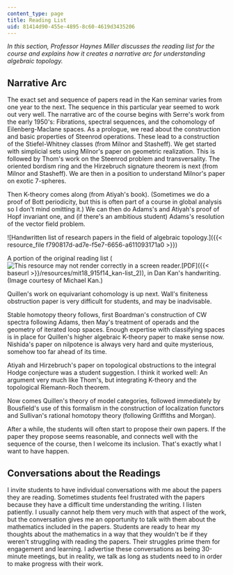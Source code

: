 ```yaml
---
content_type: page
title: Reading List
uid: 81414d90-455e-4895-8c60-4619d3435206
---
```


_In this section, Professor Haynes Miller discusses the reading list for the course and explains how it creates a narrative arc for understanding algebraic topology._

Narrative Arc
-------------

The exact set and sequence of papers read in the Kan seminar varies from one year to the next. The sequence in this particular year seemed to work out very well. The narrative arc of the course begins with Serre's work from the early 1950's: Fibrations, spectral sequences, and the cohomology of Eilenberg-Maclane spaces. As a prologue, we read about the construction and basic properties of Steenrod operations. These lead to a construction of the Stiefel-Whitney classes (from Milnor and Stasheff). We get started with simplicial sets using Milnor's paper on geometric realization. This is followed by Thom's work on the Steenrod problem and transversality. The oriented bordism ring and the Hirzebruch signature theorem is next (from Milnor and Stasheff). We are then in a position to understand Milnor's paper on exotic 7-spheres.

Then K-theory comes along (from Atiyah's book). (Sometimes we do a proof of Bott periodicity, but this is often part of a course in global analysis so I don't mind omitting it.) We can then do Adams's and Atiyah's proof of Hopf invariant one, and (if there's an ambitious student) Adams's resolution of the vector field problem.

![Handwritten list of research papers in the field of algebraic topology.]({{< resource_file f790817d-ad7e-f5e7-6656-a611093171a0 >}})

A portion of the original reading list (![This resource may not render correctly in a screen reader.](/images/inacessible.gif)[PDF]({{< baseurl >}}/resources/mit18_915f14_kan-list_2)), in Dan Kan's handwriting. (Image courtesy of Michael Kan.)

Quillen's work on equivariant cohomology is up next. Wall's finiteness obstruction paper is very difficult for students, and may be inadvisable.

Stable homotopy theory follows, first Boardman's construction of CW spectra following Adams, then May's treatment of operads and the geometry of iterated loop spaces. Enough expertise with classifying spaces is in place for Quillen's higher algebraic K-theory paper to make sense now. Nishida's paper on nilpotence is always very hard and quite mysterious, somehow too far ahead of its time.

Atiyah and Hirzebruch's paper on topological obstructions to the integral Hodge conjecture was a student suggestion. I think it worked well: An argument very much like Thom's, but integrating K-theory and the topological Riemann-Roch theorem.

Now comes Quillen's theory of model categories, followed immediately by Bousfield's use of this formalism in the construction of localization functors and Sullivan's rational homotopy theory (following Griffiths and Morgan).

After a while, the students will often start to propose their own papers. If the paper they propose seems reasonable, and connects well with the sequence of the course, then I welcome its inclusion. That's exactly what I want to have happen.

Conversations about the Readings
--------------------------------

I invite students to have individual conversations with me about the papers they are reading. Sometimes students feel frustrated with the papers because they have a difficult time understanding the writing. I listen patiently. I usually cannot help them very much with that aspect of the work, but the conversation gives me an opportunity to talk with them about the mathematics included in the papers. Students are ready to hear my thoughts about the mathematics in a way that they wouldn't be if they weren't struggling with reading the papers. Their struggles prime them for engagement and learning. I advertise these conversations as being 30-minute meetings, but in reality, we talk as long as students need to in order to make progress with their work.